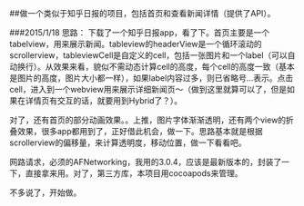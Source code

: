 

##做一个类似于知乎日报的项目，包括首页和查看新闻详情（提供了API）。

###2015/1/18 思路：
下载了一个知乎日报app，看了下。首页主要是一个tabelview，用来展示新闻。tableview的headerView是一个循环滚动的scrollerview，tableviewCell是自定义的cell，包括一张图片和一个label（可以自动换行）。从效果来看，貌似不需动态计算cell的高度，每个cell的高度一致（基本是图片的高度，图片大小都一样），如果label内容过多，则已省略号...表示。点击cell，进入到一个webview用来展示详细新闻页～（做到这里就算可以了，但是如果在详情页有交互的话，就要用到Hybrid了？）。

对了，还有首页的部分动画效果。。上推，图片字体渐渐透明，还有两个view的折叠效果，很多app都用到了，正好借此机会，做一下。思路基本就是根据scrollerview的偏移量，来计算透明度，移动位置，做一下看看吧。

网路请求，必须的AFNetworking，我用的3.0.4，应该是最新版本的，封装了一下，直接拿来用。对了，第三方库，本项目用cocoapods来管理。

不多说了，开始做。






